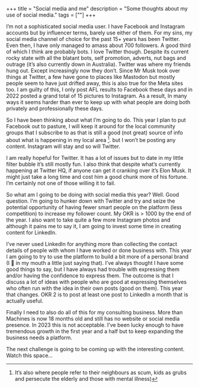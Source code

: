 +++
title = "Social media and me"
description = "Some thoughts about my use of social media."
tags = [""]
+++

I’m not a sophisticated social media user. I have Facebook and Instagram accounts but by influencer terms, barely use either of them. For my sins, my social media channel of choice for the past 15+ years has been Twitter. Even then, I have only managed to amass about 700 followers. A good third of which I think are probably bots. I love Twitter though. Despite its current rocky state with all the blatant bots, self promotion, adverts, nut bags and outrage (it’s also currently down in Australia). Twitter was where my friends hung out. Except increasingly now they don’t. Since Mr Musk took over things at Twitter, a few have gone to places like Mastodon but mostly people seem to have just drifted away, this is also true for the Meta sites too. I am guilty of this, I only post AFL results to Facebook these days and in 2022 posted a grand total of 15 pictures to Instagram. As a result, In many ways it seems harder than ever to keep up with what people are doing both privately and professionally these days. 

So I have been thinking about what I’m going to do. This year I plan to put Facebook out to pasture, I will keep it around for the local community groups that I subscribe to as that is still a good (not great) source of info about what is happening in my local area [^1]. but I won’t be posting any content. Instagram will stay and so will Twitter. 

I am really hopeful for Twitter. It has a lot of issues but to date in my little filter bubble it’s still mostly fun. I also think that despite what’s currently happening at Twitter HQ, if anyone can get it cranking over it’s Elon Musk. It might just take a long time and cost him a good chunk more of his fortune. I’m certainly not one of those willing it to fail. 

So what am I going to be doing with social media this year? Well. Good question. I’m going to hunker down with Twitter and try and seize the potential opportunity of having fewer smart people on the platform (less competition) to increase my follower count. My OKR is > 1000 by the end of the year. I also want to take quite a few more Instagram photos and although it pains me to say it, I am going to invest some time in creating content for LinkedIn. 

I’ve never used LinkedIn for anything more than collecting the contact details of people with whom I have worked or done business with. This year I am going to try to use the platform to build a bit more  of a personal brand (I 🤮 in my mouth a little just saying that). I’ve always thought I have some good things to say, but I have always had trouble with expressing them and/or having the confidence to express them. The outcome is that I discuss a lot of ideas with people who are good at expressing themselves who often run with the idea in their own posts (good on them). This year that changes. OKR 2 is to post at least one post to LinkedIn a month that is actually useful. 

Finally I need to also do all of this for my consulting business. More than Machines is now 18 months old and still has no website or social media presence. In 2023 this is not acceptable. I’ve been lucky enough to have tremendous growth in the first year and a half but to keep expanding the business needs a platform.

The next challenge is going to be coming up with the interesting content. Watch this space…

[^1]: It’s also where people refer to their neighbours as scum, kids as grubs and persecute the elderly and those with mental illness)

